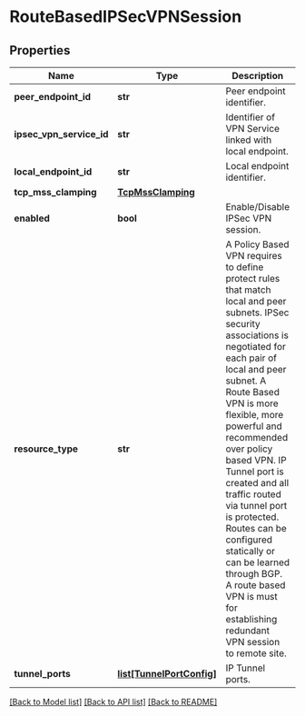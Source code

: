 # RouteBasedIPSecVPNSession

## Properties
Name | Type | Description | Notes
------------ | ------------- | ------------- | -------------
**peer_endpoint_id** | **str** | Peer endpoint identifier. | 
**ipsec_vpn_service_id** | **str** | Identifier of VPN Service linked with local endpoint. | [optional] 
**local_endpoint_id** | **str** | Local endpoint identifier. | 
**tcp_mss_clamping** | [**TcpMssClamping**](TcpMssClamping.md) |  | [optional] 
**enabled** | **bool** | Enable/Disable IPSec VPN session. | [optional] [default to True]
**resource_type** | **str** | A Policy Based VPN requires to define protect rules that match   local and peer subnets. IPSec security associations is   negotiated for each pair of local and peer subnet. A Route Based VPN is more flexible, more powerful and recommended over   policy based VPN. IP Tunnel port is created and all traffic routed via   tunnel port is protected. Routes can be configured statically   or can be learned through BGP. A route based VPN is must for establishing   redundant VPN session to remote site.  | 
**tunnel_ports** | [**list[TunnelPortConfig]**](TunnelPortConfig.md) | IP Tunnel ports. | 

[[Back to Model list]](../README.md#documentation-for-models) [[Back to API list]](../README.md#documentation-for-api-endpoints) [[Back to README]](../README.md)

